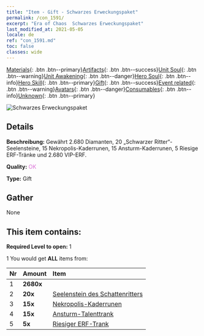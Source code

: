 ```yaml
---
title: "Item - Gift - Schwarzes Erweckungspaket"
permalink: /con_1591/
excerpt: "Era of Chaos  Schwarzes Erweckungspaket"
last_modified_at: 2021-05-05
locale: de
ref: "con_1591.md"
toc: false
classes: wide
---
```

 [Materials](/ItemsDE/){: .btn .btn--primary}[Artifacts](/ItemsDE/Artifacts/){: .btn .btn--success}[Unit Soul](/ItemsDE/UnitSoul/){: .btn .btn--warning}[Unit Awakening](/ItemsDE/UnitAwakening/){: .btn .btn--danger}[Hero Soul](/ItemsDE/HeroSoul/){: .btn .btn--info}[Hero Skill](/ItemsDE/HeroSkill/){: .btn .btn--primary}[Gift](/ItemsDE/Gift/){: .btn .btn--success}[Event related](/ItemsDE/Events/){: .btn .btn--warning}[Avatars](/ItemsDE/Avatars/){: .btn .btn--danger}[Consumables](/ItemsDE/Consumables/){: .btn .btn--info}[Unknown](/ItemsDE/Unknown/){: .btn .btn--primary}

 ![Schwarzes Erweckungspaket](/images/t/i_907203.png)

## Details
 **Beschreibung:** Gewährt 2.680 Diamanten, 20 „Schwarzer Ritter“-Seelensteine, 15 Nekropolis-Kaderrunen, 15 Ansturm-Kaderrunen, 5 Riesige ERF-Tränke und 2.680 VIP-ERF.

 **Quality:** <span style="color: #DA70D6">OK</span>

 **Type:** Gift

## Gather

  None

## This item contains:

 **Required Level to open:** 1

 1 You would get **ALL** items  from:

  | Nr | Amount |     Item    |
  |:---|:-------|:------------|
  | 1 |  **2680x** | <i class="fas fa-gem"/> |  | 
  | 2 |  **20x** | [Seelenstein des Schattenritters](/ItemsDE/unt_302/) |  | 
  | 3 |  **15x** | [Nekropolis-Kaderrunen](/ItemsDE/con_755/) |  | 
  | 4 |  **15x** | [Ansturm-Talenttrank](/ItemsDE/con_788/) |  | 
  | 5 |  **5x** | [Riesiger ERF-Trank](/ItemsDE/con_703/) |  | 

